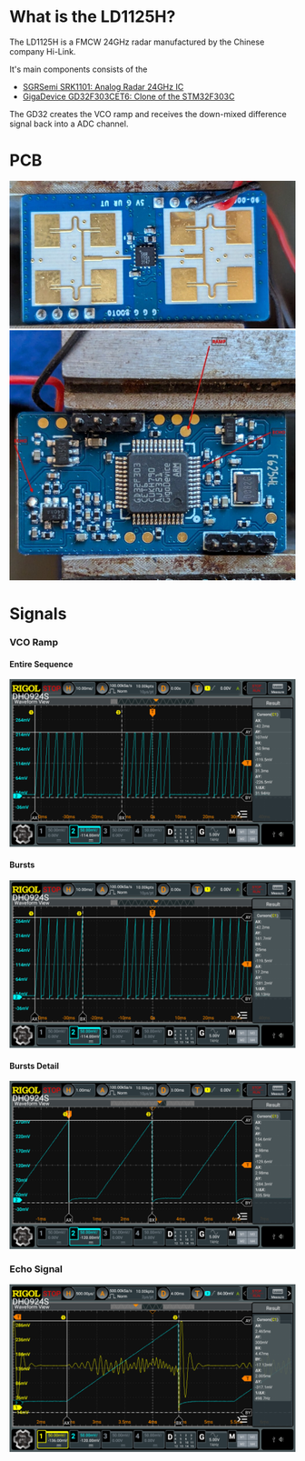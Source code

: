 # What is the LD1125H?

The LD1125H is a FMCW 24GHz radar manufactured by the Chinese company Hi-Link.

It's main components consists of the 

- [SGRSemi SRK1101: Analog Radar 24GHz IC](http://sgrsemi.com/content/?1.html)
- [GigaDevice GD32F303CET6: Clone of the STM32F303C](https://www.mouser.com/datasheet/2/870/GD32F303xx_Datasheet_Rev2_0-3134991.pdf)

The GD32 creates the VCO ramp and receives the down-mixed difference signal  back into a ADC channel.


# PCB
![PCB Front](./pictures/pcb_front.jpg "PCB Front")
![PCB Back](./pictures/pcb_back.jpg "PCB Back")

# Signals

### VCO Ramp

#### Entire Sequence
![Entire Radar Burst](./pictures/VCO_Ramp.png "Entire Radar Burst")

#### Bursts
![Ranging Bursts](./pictures/VCO_Ramp2.png "Ranging Bursts")

#### Bursts Detail
![Ranging Bursts Detail](./pictures/VCO_Ramp3.png "Ranging Burst Detail")

### Echo Signal

![Echo Signal](./pictures/Echo_Signal.png "Echo Signal")
